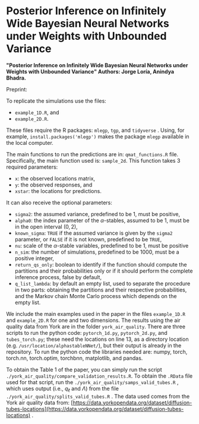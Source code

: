# Posterior Inference on Infinitely Wide Bayesian Neural Networks under Weights with Unbounded Variance

**"Posterior Inference on Infinitely Wide Bayesian Neural Networks under Weights with Unbounded Variance" Authors: Jorge Loría, Anindya Bhadra.** 

Preprint: []()

To replicate the simulations use the files: 
- `example_1D.R`, and
- `example_2D.R`.

These files require the R packages: `mlegp`, `tgp`, and `tidyverse` . Using, for example, `install.packages('mlegp')` makes the package `mlegp` available in the local computer.

The main functions to run the predictions are in: `qmat_functions.R` file. Specifically, the main function used is: `sample_2d`. This function takes 3 required parameters:

- `x`: the observed locations matrix,
- `y`: the observed responses, and
- `xstar`: the locations for predictions.
 
It can also receive the optional parameters:
- `sigma2`: the assumed variance, predefined to be 1, must be positive,
- `alpha0`: the index parameter of the $\alpha$-stables, assumed to be 1, must be in the open interval $(0,2)$,
- `known_sigma`: `TRUE` if the assumed variance is given by the `sigma2` parameter, or `FALSE` if it is not known, predefined to be `TRUE`,
- `nu`: scale of the $\alpha$-stable variables, predefined to be 1, must be positive
- `n_sim`: the number of simulations, predefined to be 1000, must be a positive integer,
- `return_qs_only`: boolean to identify if the function should compute the partitions and their probabilities only or if it should perform the complete inference process, false by default,
- `q_list_lambda`: by default an empty list, used to separate the procedure in two parts: obtaining the partitions and their respective probabilities, and the Markov chain Monte Carlo process which depends on the empty list.

We include the main examples used in the paper in the files `example_1D.R` and `example_2D.R` for one and two dimensions. The results using the air quality data from York are in the folder `york_air_quality`. There are three scripts to run the python code: `pytorch_1d.py`, `pytorch_2d.py`, and `tubes_torch.py`; these need the locations on line 13, as a directory location (e.g. `/usr/location/alphastableNNet/`), but their output is already in the repository. To run the python code the libraries needed are: numpy, torch, torch.nn, torch.optim, torchbnn, matplotlib, and pandas.

To obtain the Table 1 of the paper, you can simply run the script `./york_air_quality/compare_validation_results.R`. To obtain the `.RData` file used for that script, run the `./york_air_quality/samps_valid_tubes.R` , which uses output (i.e., $q_\ell$ and $\Lambda$) from the file `./york_air_quality/splits_valid_tubes.R` . The data used comes from the York air quality data from: [https://data.yorkopendata.org/dataset/diffusion-tubes-locations](https://data.yorkopendata.org/dataset/diffusion-tubes-locations) .
